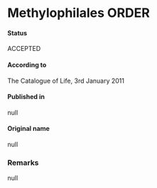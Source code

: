 # Methylophilales ORDER

#### Status
ACCEPTED

#### According to
The Catalogue of Life, 3rd January 2011

#### Published in
null

#### Original name
null

### Remarks
null